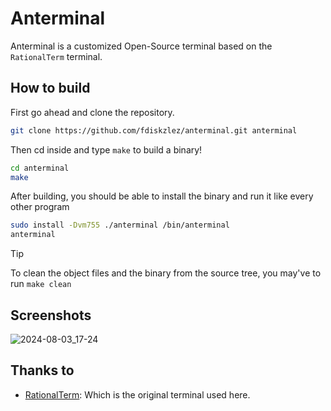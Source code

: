 # Anterminal

Anterminal is a customized Open-Source terminal based on the `RationalTerm` terminal.

## How to build

First go ahead and clone the repository.

```sh
git clone https://github.com/fdiskzlez/anterminal.git anterminal
```

Then cd inside and type `make` to build a binary!

```sh
cd anterminal
make
```

After building, you should be able to install the binary and run it like every other program

```sh
sudo install -Dvm755 ./anterminal /bin/anterminal
anterminal
```

> [!TIP]
> To clean the object files and the binary from the source tree, you may've to run `make clean`

## Screenshots

![2024-08-03_17-24](https://github.com/user-attachments/assets/cdb3ae81-6693-411f-8b46-41f18d681526)

## Thanks to

- [RationalTerm](https://rationalstudios.org/): Which is the original terminal used here.
